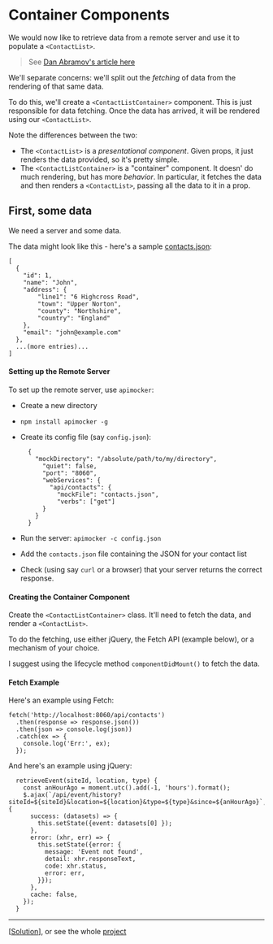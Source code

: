 # Container Components

We would now like to retrieve data from a remote server and use it to populate a `<ContactList>`.

> See [Dan Abramov's article here](https://medium.com/@dan_abramov/smart-and-dumb-components-7ca2f9a7c7d0#.ikxo9w6os)

We'll separate concerns: we'll split out the _fetching_ of data from the rendering of that same data.

To do this, we'll create a `<ContactListContainer>` component. This is just responsible for data fetching. Once the data has arrived, it will be rendered using our `<ContactList>`.

Note the differences between the two:

- The `<ContactList>` is a _presentational component_. Given props, it just renders the data provided, so it's pretty simple.
- The `<ContactListContainer>` is a "container" component. It doesn' do much rendering, but has more _behavior_. In particular, it fetches the data and then renders a `<ContactList>`, passing all the data to it in a prop.


## First, some data

We need a server and some data.

The data might look like this - here's a sample [contacts.json](https://gist.github.com/petermunro/b7103c4b05ca6375e8ac08cd5a8390b1):

```
[
  {
    "id": 1,
    "name": "John",
    "address": {
        "line1": "6 Highcross Road",
        "town": "Upper Norton",
        "county": "Northshire",
        "country": "England"
    },
    "email": "john@example.com"
  },
  ...(more entries)...
]
```

#### Setting up the Remote Server

To set up the remote server, use `apimocker`:

- Create a new directory
- `npm install apimocker -g`
- Create its config file (say `config.json`):

        {
          "mockDirectory": "/absolute/path/to/my/directory",
            "quiet": false,
            "port": "8060",
            "webServices": {
              "api/contacts": {
                "mockFile": "contacts.json",
                "verbs": ["get"]
            }
          }
        }
- Run the server: `apimocker -c config.json`
- Add the `contacts.json` file containing the JSON for your contact list
- Check (using say `curl` or a browser) that your server returns the correct response.

#### Creating the Container Component

Create the `<ContactListContainer>` class. It'll need to fetch the data, and render a `<ContactList>`.

To do the fetching, use either jQuery, the Fetch API (example below), or a mechanism of your choice.

I suggest using the lifecycle method `componentDidMount()` to fetch the data.


#### Fetch Example

Here's an example using Fetch:

    fetch('http://localhost:8060/api/contacts')
      .then(response => response.json())
      .then(json => console.log(json))
      .catch(ex => {
        console.log('Err:', ex);
      });

And here's an example using jQuery:

```
  retrieveEvent(siteId, location, type) {
    const anHourAgo = moment.utc().add(-1, 'hours').format();
    $.ajax(`/api/event/history?siteId=${siteId}&location=${location}&type=${type}&since=${anHourAgo}`, {
      success: (datasets) => {
        this.setState({event: datasets[0] });
      },
      error: (xhr, err) => {
        this.setState({error: {
          message: 'Event not found',
          detail: xhr.responseText,
          code: xhr.status,
          error: err,
        }});
      },
      cache: false,
    });
  }
```

---
[[Solution](https://gist.github.com/petermunro/c1a093a4df427855909473deb03cd4f6)], or see the whole [project](https://github.com/petermunro/react-app-contact-address-example)

